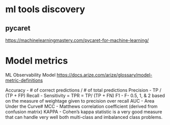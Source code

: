 # ml tools discovery
## pycaret
https://machinelearningmastery.com/pycaret-for-machine-learning/


# Model metrics
ML Observability Model
https://docs.arize.com/arize/glossary/model-metric-definitions

Accuracy - # of correct predictions / # of total predictions
Precision - TP / (TP + FP)
Recall - Sensitivity = TPR = TP/ (TP + FN)
F1 - F- 0.5, 1, & 2 based on the measure of weightage given to precision over recall
AUC - Area Under the Curve#
MCC - Matthews correlation coefficient (derived from confusion matrix)
KAPPA - Cohen’s kappa statistic is a very good measure that can handle very well both multi-class and imbalanced class problems.
